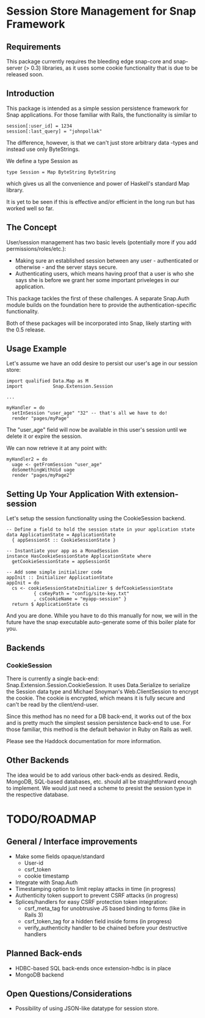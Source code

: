 # Session Store Management for Snap Framework

## Requirements

This package currently requires the bleeding edge snap-core and snap-server (>
0.3) libraries, as it uses some cookie functionality that is due to be released
soon.

## Introduction

This package is intended as a simple session persistence framework for Snap
applications. For those familiar with Rails, the functionality is similar to 
    
    session[:user_id] = 1234
    session[:last_query] = "johnpollak"

The difference, however, is that we can't just store arbitrary data -types and
instead use only ByteStrings.


We define a type Session as

    type Session = Map ByteString ByteString

which gives us all the convenience and power of Haskell's standard Map library.

It is yet to be seen if this is effective and/or efficient in the long run but
has worked well so far.


## The Concept

User/session management has two basic levels (potentially more if you add
permissions/roles/etc.):

  - Making sure an established session between any user - authenticated or
  	otherwise - and the server stays secure.
  - Authenticating users, which means having proof that a user is who she says
  	she is before we grant her some important priveleges in our application.

This package tackles the first of these challenges. A separate Snap.Auth module
builds on the foundation here to provide the authentication-specific
functionality.

Both of these packages will be incorporated into Snap, likely starting with the
0.5 release.

## Usage Example

Let's assume we have an odd desire to persist our user's age in our session
store: 

    import qualified Data.Map as M
    import           Snap.Extension.Session
    
    ...

    myHandler = do
      setInSession "user_age" "32" -- that's all we have to do!
      render "pages/myPage"

The "user_age" field will now be available in this user's session until we
delete it or expire the session.

We can now retrieve it at any point with:
    
    myHandler2 = do
      uage <- getFromSession "user_age"
      doSomethingWithUid uage
      render "pages/myPage2"


## Setting Up Your Application With extension-session

Let's setup the session functionality using the CookieSession backend.
    
    -- Define a field to hold the session state in your application state
    data ApplicationState = ApplicationState
      { appSessionSt :: CookieSessionState }

    -- Instantiate your app as a MonadSession
    instance HasCookieSessionState ApplicationState where
      getCookieSessionState = appSessionSt

    -- Add some simple initializer code
    appInit :: Initializer ApplicationState
    appInit = do
      cs <- cookieSessionStateInitializer $ defCookieSessionState
              { csKeyPath = "config/site-key.txt" 
              , csCookieName = "myapp-session" }
      return $ ApplicationState cs


And you are done. While you have to do this manually for now, we will in the
future have the snap executable auto-generate some of this boiler plate
for you.



## Backends


### CookieSession

There is currently a single back-end: Snap.Extension.Session.CookieSession. It
uses Data.Serialize to serialize the Session data type and Michael Snoyman's
Web.ClientSession to encrypt the cookie. The cookie is encrypted, which means
it is fully secure and can't be read by the client/end-user.

Since this method has no need for a DB back-end, it works out of the box and is
pretty much the simplest session persistence back-end to use. For those
familiar, this method is the default behavior in Ruby on Rails as well.

Please see the Haddock documentation for more information.


## Other Backends

The idea would be to add various other back-ends as desired. Redis, MongoDB,
SQL-based databases, etc. should all be straightforward enough to implement. We
would just need a scheme to presist the session type in the respective
database.


# TODO/ROADMAP

## General / Interface improvements
- Make some fields opaque/standard
  - User-id
  - csrf_token
  - cookie timestamp
- Integrate with Snap.Auth
- Timestamping option to limit replay attacks in time (in progress)
- Authenticity token support to prevent CSRF attacks (in progress)
- Splices/handlers for easy CSRF protection token integration:
  - csrf_meta_tag for unobtrusive JS based binding to forms (like in Rails 3)
  - csrf_token_tag for a hidden field inside forms (in progress)
  - verify_authenticity handler to be chained before your destructive handlers

## Planned Back-ends
- HDBC-based SQL back-ends once extension-hdbc is in place
- MongoDB backend


## Open Questions/Considerations
- Possibility of using JSON-like datatype for session store.
